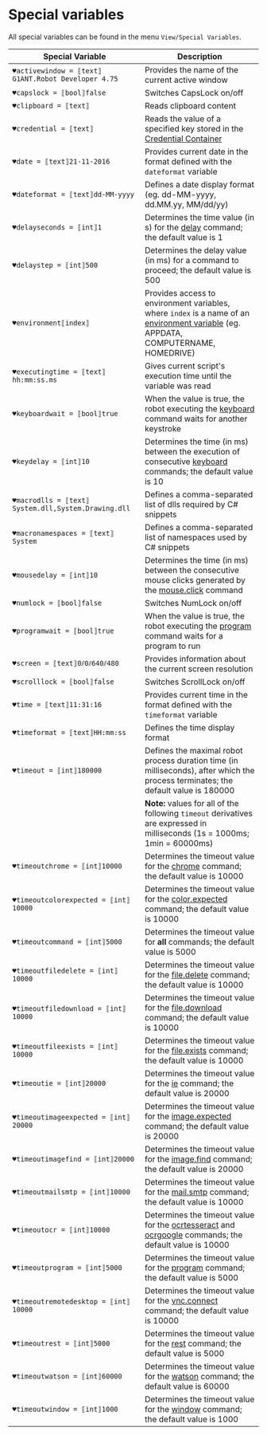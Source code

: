 # Special variables

All special variables can be found in the menu `View/Special Variables`.

| Special Variable | Description |
| ---------------- | ----------- |
| `♥activewindow = ⟦text⟧G1ANT.Robot Developer 4.75`  | Provides the name of the current active window |
| `♥capslock = ⟦bool⟧false` | Switches CapsLock on/off |
| `♥clipboard = ⟦text⟧` | Reads clipboard content |
| `♥credential = ⟦text⟧` | Reads the value of a specified key stored in the [Credential Container](../../g1ant.robot-window/auxiliary-windows/credential-container.md) |
| `♥date = ⟦text⟧21-11-2016` | Provides current date in the format defined with the `dateformat` variable |
| `♥dateformat = ⟦text⟧dd-MM-yyyy` | Defines a date display format (eg. dd-MM-yyyy, dd.MM.yy, MM\/dd\/yy) |
| `♥delayseconds = ⟦int⟧1` | Determines the time value (in s) for the [delay](../commands/delay.md) command; the default value is 1 |
| `♥delaystep = ⟦int⟧500` | Determines the delay value (in ms) for a command to proceed; the default value is 500 |
| `♥environment⟦index⟧` | Provides access to environment variables, where `index` is a name of an [environment variable](environment.md) (eg. APPDATA, COMPUTERNAME, HOMEDRIVE) |
| `♥executingtime = ⟦text⟧hh:mm:ss.ms` | Gives current script's execution time until the variable was read |
| `♥keyboardwait = ⟦bool⟧true` | When the value is true, the robot executing the [keyboard](../commands/keyboard.md) command waits for another keystroke |
| `♥keydelay = ⟦int⟧10` | Determines the time (in ms) between the execution of consecutive [keyboard](../commands/keyboard.md) commands; the default value is 10 |
| `♥macrodlls = ⟦text⟧System.dll,System.Drawing.dll` | Defines a comma-separated list of dlls required by C# snippets |
| `♥macronamespaces = ⟦text⟧System` | Defines a comma-separated list of namespaces used by C# snippets |
| `♥mousedelay = ⟦int⟧10` | Determines the time (in ms) between the consecutive mouse clicks generated by the [mouse.click](../commands/mouse.click.md) command |
| `♥numlock = ⟦bool⟧false` | Switches NumLock on/off |
| `♥programwait = ⟦bool⟧true` | When the value is true, the robot executing the [program](../commands/program.md) command waits for a program to run |
| `♥screen = ⟦text⟧0⫽0⫽640⫽480` | Provides information about the current screen resolution |
| `♥scrolllock = ⟦bool⟧false` | Switches ScrollLock on/off |
| `♥time = ⟦text⟧11:31:16` | Provides current time in the format defined with the `timeformat` variable |
| `♥timeformat = ⟦text⟧HH:mm:ss` | Defines the time display format |
| `♥timeout = ⟦int⟧180000` | Defines the maximal robot process duration time (in milliseconds), after which the process terminates; the default value is 180000 |
||**Note:** values for all of the following `timeout` derivatives are expressed in milliseconds (1s = 1000ms; 1min = 60000ms) |
| `♥timeoutchrome = ⟦int⟧10000` | Determines the timeout value for the [chrome](../commands/chrome.md) command; the default value is 10000 |
| `♥timeoutcolorexpected = ⟦int⟧10000` | Determines the timeout value for the [color.expected](../commands/color.expected.md) command; the default value is 10000 |
| `♥timeoutcommand = ⟦int⟧5000` | Determines the timeout value for **all** commands; the default value is 5000 |
| `♥timeoutfiledelete = ⟦int⟧10000` | Determines the timeout value for the [file.delete](../commands/file.delete.md) command; the default value is 10000 |
| `♥timeoutfiledownload = ⟦int⟧10000` | Determines the timeout value for the [file.download](../commands/file.download.md) command; the default value is 10000 |
| `♥timeoutfileexists = ⟦int⟧10000` | Determines the timeout value for the [file.exists](../commands/file.exists.md) command; the default value is 10000 |
| `♥timeoutie = ⟦int⟧20000` | Determines the timeout value for the [ie](../commands/ie.md) command; the default value is 20000 |
| `♥timeoutimageexpected = ⟦int⟧20000` | Determines the timeout value for the [image.expected](../commands/image.expected.md) command; the default value is 20000 |
| `♥timeoutimagefind = ⟦int⟧20000` | Determines the timeout value for the [image.find](../commands/image.find.md) command; the default value is 20000 |
| `♥timeoutmailsmtp = ⟦int⟧10000` | Determines the timeout value for the [mail.smtp](../commands/mail.smtp.md) command; the default value is 10000 |
| `♥timeoutocr = ⟦int⟧10000` | Determines the timeout value for the [ocrtesseract](../commands/ocrtesseract.md) and [ocrgoogle](../commands/ocrgoogle.md) commands; the default value is 10000 |
| `♥timeoutprogram = ⟦int⟧5000` | Determines the timeout value for the [program](../commands/program.md) command; the default value is 5000 |
| `♥timeoutremotedesktop = ⟦int⟧10000` | Determines the timeout value for the [vnc.connect](../commands/vnc.connect.md) command; the default value is 10000 |
| `♥timeoutrest = ⟦int⟧5000` | Determines the timeout value for the [rest](../commands/rest.md) command; the default value is 5000 |
| `♥timeoutwatson = ⟦int⟧60000` | Determines the timeout value for the [watson](../commands/watson.md) command; the default value is 60000 |
| `♥timeoutwindow = ⟦int⟧1000` | Determines the timeout value for the [window](../commands/window.md) command; the default value is 1000 |
